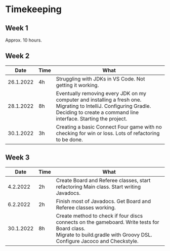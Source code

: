 # Timekeeping

## Week 1

Approx. 10 hours.

## Week 2

| Date      | Time | What                                                                                                                                                                                   |
|-----------|------|----------------------------------------------------------------------------------------------------------------------------------------------------------------------------------------|
| 26.1.2022 | 4h   | Struggling with JDKs in VS Code. Not getting it working.                                                                                                                               |
| 28.1.2022 | 8h   | Eventually removing every JDK on my computer and installing a fresh one. Migrating to IntelliJ. Configuring Gradle. Deciding to create a command line interface. Starting the project. |
| 30.1.2022 | 3h   | Creating a basic Connect Four game with no checking for win or loss. Lots of refactoring to be done.                                                                                   |

## Week 3

| Date      | Time | What                                                                                                                                                                        |
|-----------|------|-----------------------------------------------------------------------------------------------------------------------------------------------------------------------------|
| 4.2.2022  | 2h   | Create Board and Referee classes, start refactoring Main class. Start writing Javadocs.                                                                                     |
| 6.2.2022  | 2h   | Finish most of Javadocs. Get Board and Referee classes working.                                                                                                             |
| 30.1.2022 | 8h   | Create method to check if four discs connects on the gameboard. Write tests for Board class.<br/> Migrate to build.gradle with Groovy DSL. Configure Jacoco and Checkstyle. |